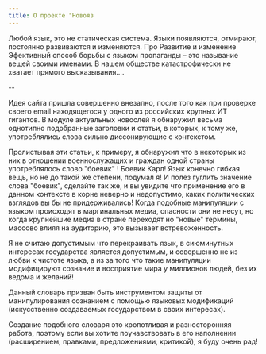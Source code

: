 ```yaml
---
title: О проекте "Новояз
---
```

Любой язык, это не статическая система. Языки появляются, отмирают, постоянно развиваются и изменяются. Про
Развитие и изменение 
Эфективный способ борьбы с языком пропаганды – это называние вещей своими именами. В нашем обществе катастрофически не хватает прямого высказывания....


-- 

Идея сайта пришла совершенно внезапно, после того как при проверке своего email находящегося у одного из российских крупных ИТ гигантов. В модуле актуальных новослей я обнаружил весьма однотипно подобранные заголовки и статьи, в которых, к тому же, употреблялись слова сильно диссонирующие с контекстом. 

Пролистывая эти статьи, к примеру, я обнаружил что в некоторых из них в отношении военнослужащих и граждан одной страны употреблялось слово "боевик" ! Боевик Карл! Язык конечно гибкая вещь, но не до такой же степени, подумал я! И полез гуглить значение слова "боевик", сделайте так же, и вы увидите что применение его в данном контексте в корне неверно и недопустимо, каких политических взглядов вы бы не придерживались! Когда подобные манипуляции с языком происходят в маргинальных медиа, опасности они не несут, но когда крупнейшие медиа в стране переходят но "новые" термины, массово влияя на аудиторию, это вызывает встревоженность.

Я не считаю допустимым что перекраивать язык, в сиюминутных интересах государства является допустимым, и совершенно не из любви к чистоте языка, а из за того что такие манипуляции модифицируют сознание и восприятие мира у миллионов людей, без их ведома и желаний!

Данный словарь призван быть инструментом защиты от манипулирования сознанием с помощью языковых модификаций (искусственно создаваемых государством в своих интересах).

Создание подобного словаря это кропотливая и разносторонняя работа, поэтому если вы хотите поучавствовать в его наполнении (расширением, правками, предложениями, критикой), я буду очень рад!

